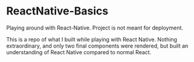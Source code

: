 # ReactNative-Basics
Playing around with React-Native. Project is not meant for deployment.

This is a repo of what I built while playing with React Native. Nothing extraordinary, and only two final components were rendered, but built an understanding of React Native compared to normal React.
